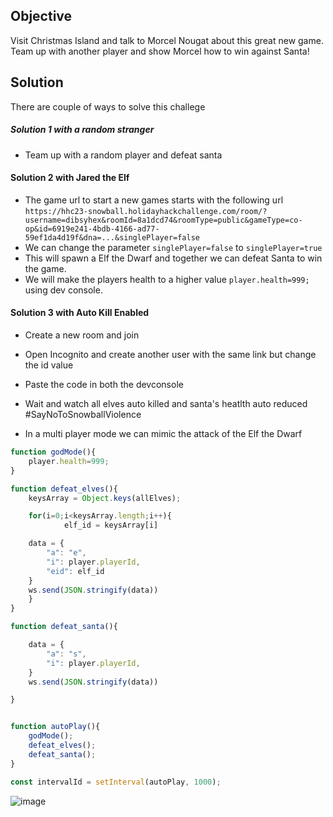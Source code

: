 ## Objective

Visit Christmas Island and talk to Morcel Nougat about this great new game. Team up with another player and show Morcel how to win against Santa!

## Solution

There are couple of ways to solve this challege

##### Solution 1 with a random stranger
- Team up with a random player and defeat santa

#### Solution 2 with Jared the Elf 

- The game url to start a new games starts with the following url ```https://hhc23-snowball.holidayhackchallenge.com/room/?username=dibsyhex&roomId=8a1dcd74&roomType=public&gameType=co-op&id=6919e241-4bdb-4166-ad77-59ef1da4d19f&dna=...&singlePlayer=false```
- We can change the parameter ```singlePlayer=false``` to ```singlePlayer=true```
- This will spawn a Elf the Dwarf and together we can defeat Santa to win the game.
- We will make the players health to a higher value ```player.health=999;``` using dev console.

#### Solution 3 with Auto Kill Enabled

- Create a new room and join
- Open Incognito and create another user with the same link but change the id value
- Paste the code in both the devconsole
- Wait and watch all elves auto killed and santa's heatlth auto reduced #SayNoToSnowballViolence

- In a multi player mode we can mimic the attack of the Elf the Dwarf

```Javascript
function godMode(){
	player.health=999;
}

function defeat_elves(){
	keysArray = Object.keys(allElves);

	for(i=0;i<keysArray.length;i++){
    		elf_id = keysArray[i]

	data = {
		"a": "e",
		"i": player.playerId,
		"eid": elf_id
	}
	ws.send(JSON.stringify(data))
	}
}

function defeat_santa(){

	data = {
		"a": "s",
		"i": player.playerId,
	}
	ws.send(JSON.stringify(data))

}


function autoPlay(){
	godMode();
	defeat_elves();
	defeat_santa();
}

const intervalId = setInterval(autoPlay, 1000);
```

![image](https://github.com/dibsy/sans-holiday-hack-2023/assets/1623243/ee9a8e1f-be71-4efa-9a7f-319cec7900dd)
